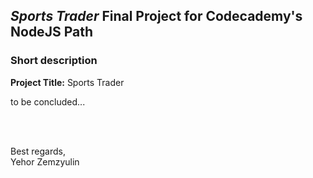 ## *Sports Trader* Final Project for Codecademy's NodeJS Path

### Short description
__Project Title:__ Sports Trader


to be concluded...


<br>
<br>

Best regards,  
Yehor Zemzyulin